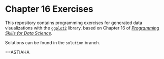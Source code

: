 # Chapter 16 Exercises

This repository contains programming exercises for generated data visualizations with the [`ggplot2`](http://ggplot2.tidyverse.org/) library,
based on Chapter 16 of [_Programming Skills for Data Science_](https://programming-for-data-science.github.io/).

Solutions can be found in the `solution` branch.

==ASTIAHA